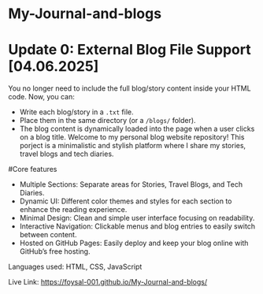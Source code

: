 # My-Journal-and-blogs
# Update 0: External Blog File Support [04.06.2025]

You no longer need to include the full blog/story content inside your HTML code.
Now, you can:
- Write each blog/story in a `.txt` file.
- Place them in the same directory (or a `/blogs/` folder).
- The blog content is dynamically loaded into the page when a user clicks on a blog title.
Welcome to my personal blog website repository! This porject is a minimalistic and stylish platform where I share my stories, travel blogs and tech diaries.

#Core features
- Multiple Sections: Separate areas for Stories, Travel Blogs, and Tech Diaries.
- Dynamic UI: Different color themes and styles for each section to enhance the reading experience.
- Minimal Design: Clean and simple user interface focusing on readability.
- Interactive Navigation: Clickable menus and blog entries to easily switch between content.
- Hosted on GitHub Pages: Easily deploy and keep your blog online with GitHub’s free hosting.


Languages used: HTML, CSS, JavaScript

Live Link: https://foysal-001.github.io/My-Journal-and-blogs/
